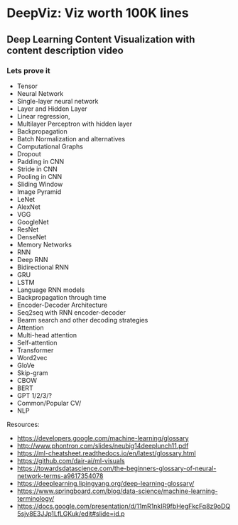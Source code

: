 # DeepViz: Viz worth 100K lines #
## Deep Learning Content Visualization with content description video
### Lets prove it ###

 
-  Tensor
-  Neural Network 
-  Single-layer neural network
-  Layer and Hidden Layer
-  Linear regression, 
-  Multilayer Perceptron with hidden layer
-  Backpropagation
-  Batch Normalization and alternatives
-  Computational Graphs
-  Dropout
-  Padding in CNN
-  Stride in CNN 
-  Pooling in CNN
-  Sliding Window
-  Image Pyramid
-  LeNet
-  AlexNet
-  VGG
-  GoogleNet
-  ResNet
-  DenseNet
-  Memory Networks
-  RNN
-  Deep RNN
-  Bidirectional RNN
-  GRU
-  LSTM
-  Language RNN models
-  Backpropagation through time
-  Encoder-Decoder Architecture
-  Seq2seq with RNN encoder-decoder
-  Bearm search and other decoding strategies
-  Attention
-  Multi-head attention
-  Self-attention
-  Transformer
-  Word2vec
-  GloVe
-  Skip-gram
-  CBOW
-  BERT
-  GPT 1/2/3/?
-  Common/Popular CV/
-  NLP 




Resources:
- https://developers.google.com/machine-learning/glossary
- http://www.phontron.com/slides/neubig14deeplunch11.pdf
- https://ml-cheatsheet.readthedocs.io/en/latest/glossary.html
- https://github.com/dair-ai/ml-visuals
- https://towardsdatascience.com/the-beginners-glossary-of-neural-network-terms-a9617354078
- https://deeplearning.lipingyang.org/deep-learning-glossary/
- https://www.springboard.com/blog/data-science/machine-learning-terminology/
- https://docs.google.com/presentation/d/11mR1nkIR9fbHegFkcFq8z9oDQ5sjv8E3JJp1LfLGKuk/edit#slide=id.p
